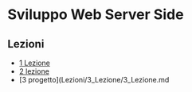 # Sviluppo Web Server Side

## Lezioni

- [1 Lezione](Lezioni/1_lezione/1_Lezione.md)
- [2 lezione](Lezioni/2_Lezione/2_Lezione.md)
- [3 progetto](Lezioni/3_Lezione/3_Lezione.md
